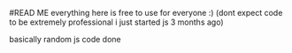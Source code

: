 #READ ME
everything here is free to use for everyone :) (dont expect code to be extremely professional i just started js 3 months ago)

basically random js code done
